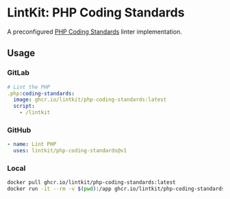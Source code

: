 # LintKit: PHP Coding Standards

A preconfigured [PHP Coding Standards](https://github.com/PHP-CS-Fixer/PHP-CS-Fixer) linter implementation.

## Usage

### GitLab

```yaml
# Lint the PHP
.php:coding-standards:
  image: ghcr.io/lintkit/php-coding-standards:latest
  script:
    - /lintkit
```

### GitHub

```yaml
- name: Lint PHP
  uses: lintkit/php-coding-standards@v1
```

### Local

```bash
docker pull ghcr.io/lintkit/php-coding-standards:latest
docker run -it --rm -v $(pwd):/app ghcr.io/lintkit/php-coding-standards
```

